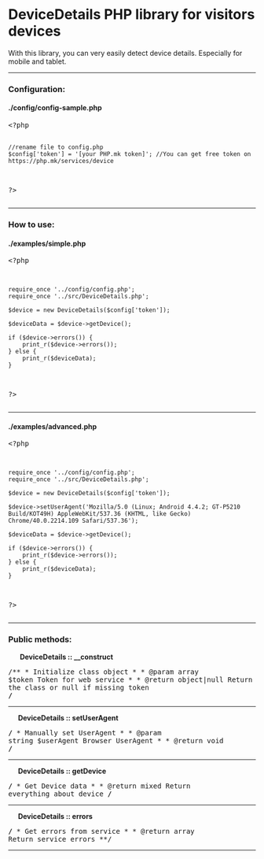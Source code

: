 <h1>DeviceDetails PHP library for visitors devices</h1><p>With this library, you can very easily detect device details. Especially for mobile and tablet.</p><hr><h3>Configuration:</h3><h4>./config/config-sample.php</h4><pre>&lt;?php
    
    //rename file to config.php
    $config['token'] = '[your PHP.mk token]'; //You can get free token on https://php.mk/services/device

?&gt;</pre><hr><h3>How to use:</h3><h4>./examples/simple.php</h4><pre>&lt;?php

    require_once '../config/config.php';
    require_once '../src/DeviceDetails.php';
    
    $device = new DeviceDetails($config['token']);

    $deviceData = $device->getDevice();

    if ($device->errors()) {
        print_r($device->errors());
    } else {
        print_r($deviceData);
    }

?&gt;
</pre><hr><h4>./examples/advanced.php</h4><pre>&lt;?php

    require_once '../config/config.php';
    require_once '../src/DeviceDetails.php';
    
    $device = new DeviceDetails($config['token']);

    $device->setUserAgent('Mozilla/5.0 (Linux; Android 4.4.2; GT-P5210 Build/KOT49H) AppleWebKit/537.36 (KHTML, like Gecko) Chrome/40.0.2214.109 Safari/537.36');
    
    $deviceData = $device->getDevice();

    if ($device->errors()) {
        print_r($device->errors());
    } else {
        print_r($deviceData);
    }

?&gt;
</pre><hr><h3>Public methods:</h3>&nbsp;&nbsp;&nbsp;&nbsp;&nbsp;&nbsp;<b>DeviceDetails :: __construct</b><pre>/**
     * Initialize class object
     * 
     * @param array $token Token for web service
     * 
     * @return object|null Return instance of the class or null if missing token
     **/</pre><hr>&nbsp;&nbsp;&nbsp;&nbsp;&nbsp;&nbsp;<b>DeviceDetails :: setUserAgent</b><pre>/**
     * Manually set UserAgent
     * 
     * @param string $userAgent Browser UserAgent
     * 
     * @return void
     **/</pre><hr>&nbsp;&nbsp;&nbsp;&nbsp;&nbsp;&nbsp;<b>DeviceDetails :: getDevice</b><pre>/**
     * Get Device data
     * 
     * @return mixed Return everything about device
     **/</pre><hr>&nbsp;&nbsp;&nbsp;&nbsp;&nbsp;&nbsp;<b>DeviceDetails :: errors</b><pre>/**
     * Get errors from service
     * 
     * @return array Return service errors
     **/</pre><hr>